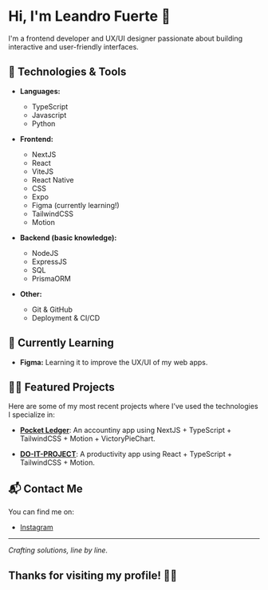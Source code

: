 # Hi, I'm Leandro Fuerte 👋

I'm a frontend developer and UX/UI designer passionate about building interactive and user-friendly interfaces. 

## 🚀 Technologies & Tools

- **Languages:**
  - TypeScript
  - Javascript
  - Python

- **Frontend:**
  - NextJS
  - React
  - ViteJS
  - React Native
  - CSS
  - Expo
  - Figma (currently learning!)
  - TailwindCSS
  - Motion

- **Backend (basic knowledge):**
  - NodeJS
  - ExpressJS
  - SQL
  - PrismaORM

- **Other:**
  - Git & GitHub
  - Deployment & CI/CD

## 🌱 Currently Learning

- **Figma:** Learning it to improve the UX/UI of my web apps.

## 👨‍💻 Featured Projects

Here are some of my most recent projects where I’ve used the technologies I specialize in:

- [**Pocket Ledger**](https://github.com/fantasyfuerte/pocket-ledger): An accountiny app using NextJS + TypeScript + TailwindCSS + Motion + VictoryPieChart.

- [**DO-IT-PROJECT**](https://github.com/fantasyfuerte/DO-IT-PROJECT): A productivity app using React + TypeScript + TailwindCSS + Motion.



## 📬 Contact Me

You can find me on:

- [Instagram](https://www.instagram.com/fuerte.ts)

---

_Crafting solutions, line by line._

## Thanks for visiting my profile! 👨‍💻

